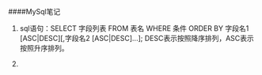 ####MySql笔记

1. sql语句：SELECT 字段列表 FROM 表名 WHERE 条件  ORDER BY 字段名1 [ASC|DESC][,字段名2 [ASC|DESC]...]; DESC表示按照降序排列，ASC表示按照升序排列。

2. 